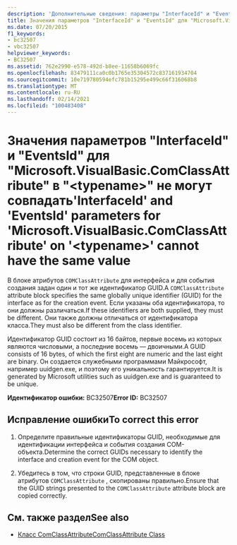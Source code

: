 ```yaml
---
description: 'Дополнительные сведения: параметры "InterfaceId" и "EventsId" для "Microsoft. VisualBasic. ComClassAttribute" в " <typename> " не могут иметь одинаковое значение'
title: Значения параметров "InterfaceId" и "EventsId" для "Microsoft.VisualBasic.ComClassAttribute" в "<typename>" не могут совпадать
ms.date: 07/20/2015
f1_keywords:
- bc32507
- vbc32507
helpviewer_keywords:
- BC32507
ms.assetid: 762e2990-e578-492d-b8ee-11658b6069fc
ms.openlocfilehash: 83479111ca0c0b1765e35304572c837161934704
ms.sourcegitcommit: 10e719780594efc781b15295e499c66f316068b8
ms.translationtype: MT
ms.contentlocale: ru-RU
ms.lasthandoff: 02/14/2021
ms.locfileid: "100483408"
---
```

# <a name="interfaceid-and-eventsid-parameters-for-microsoftvisualbasiccomclassattribute-on-typename-cannot-have-the-same-value"></a><span data-ttu-id="8f77e-103">Значения параметров "InterfaceId" и "EventsId" для "Microsoft.VisualBasic.ComClassAttribute" в "\<typename>" не могут совпадать</span><span class="sxs-lookup"><span data-stu-id="8f77e-103">'InterfaceId' and 'EventsId' parameters for 'Microsoft.VisualBasic.ComClassAttribute' on '\<typename>' cannot have the same value</span></span>

<span data-ttu-id="8f77e-104">В блоке атрибутов `COMClassAttribute` для интерфейса и для события создания задан один и тот же идентификатор GUID.</span><span class="sxs-lookup"><span data-stu-id="8f77e-104">A `COMClassAttribute` attribute block specifies the same globally unique identifier (GUID) for the interface as for the creation event.</span></span> <span data-ttu-id="8f77e-105">Если указаны оба идентификатора, то они должны различаться.</span><span class="sxs-lookup"><span data-stu-id="8f77e-105">If these identifiers are both supplied, they must be different.</span></span> <span data-ttu-id="8f77e-106">Они также должны отличаться от идентификатора класса.</span><span class="sxs-lookup"><span data-stu-id="8f77e-106">They must also be different from the class identifier.</span></span>  
  
 <span data-ttu-id="8f77e-107">Идентификатор GUID состоит из 16 байтов, первые восемь из которых являются числовыми, а последние восемь — двоичными.</span><span class="sxs-lookup"><span data-stu-id="8f77e-107">A GUID consists of 16 bytes, of which the first eight are numeric and the last eight are binary.</span></span> <span data-ttu-id="8f77e-108">Он создается служебными программами Майкрософт, например uuidgen.exe, и поэтому его уникальность гарантируется.</span><span class="sxs-lookup"><span data-stu-id="8f77e-108">It is generated by Microsoft utilities such as uuidgen.exe and is guaranteed to be unique.</span></span>  
  
 <span data-ttu-id="8f77e-109">**Идентификатор ошибки:** BC32507</span><span class="sxs-lookup"><span data-stu-id="8f77e-109">**Error ID:** BC32507</span></span>  
  
## <a name="to-correct-this-error"></a><span data-ttu-id="8f77e-110">Исправление ошибки</span><span class="sxs-lookup"><span data-stu-id="8f77e-110">To correct this error</span></span>  
  
1. <span data-ttu-id="8f77e-111">Определите правильные идентификаторы GUID, необходимые для идентификации интерфейса и события создания COM-объекта.</span><span class="sxs-lookup"><span data-stu-id="8f77e-111">Determine the correct GUIDs necessary to identify the interface and creation event for the COM object.</span></span>  
  
2. <span data-ttu-id="8f77e-112">Убедитесь в том, что строки GUID, представленные в блоке атрибутов `COMClassAttribute` , скопированы правильно.</span><span class="sxs-lookup"><span data-stu-id="8f77e-112">Ensure that the GUID strings presented to the `COMClassAttribute` attribute block are copied correctly.</span></span>  
  
## <a name="see-also"></a><span data-ttu-id="8f77e-113">См. также раздел</span><span class="sxs-lookup"><span data-stu-id="8f77e-113">See also</span></span>

- [<span data-ttu-id="8f77e-114">Класс ComClassAttribute</span><span class="sxs-lookup"><span data-stu-id="8f77e-114">ComClassAttribute Class</span></span>](xref:Microsoft.VisualBasic.ComClassAttribute)
